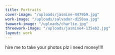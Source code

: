 ```yaml
---
title: Portraits
cover-image: "/uploads/jasmine-4479b9.jpg"
work-image: "/uploads/salvador-d158aa.jpg"
twowork-image: "/uploads/charlie.jpg"
threework-image: "/uploads/jasmine4-135eb2.jpg"
layout: work
---
```


hire me to take your photos plz i need money!!!!